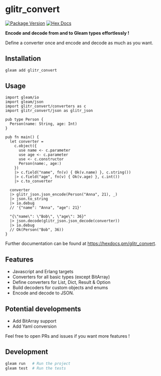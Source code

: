 # glitr_convert

[![Package Version](https://img.shields.io/hexpm/v/glitr_convert)](https://hex.pm/packages/glitr_convert)
[![Hex Docs](https://img.shields.io/badge/hex-docs-ffaff3)](https://hexdocs.pm/glitr_convert/)

**Encode and decode from and to Gleam types effortlessly !**

Define a converter once and encode and decode as much as you want.

## Installation

```sh
gleam add glitr_convert
```

## Usage

```gleam
import gleam/io
import gleam/json
import glitr_convert/converters as c
import glitr_convert/json as glitr_json

pub type Person {
  Person(name: String, age: Int)
}

pub fn main() {
  let converter =
    c.object({
      use name <- c.parameter
      use age <- c.parameter
      use <- c.constructor
      Person(name:, age:)
    })
    |> c.field("name", fn(v) { Ok(v.name) }, c.string())
    |> c.field("age", fn(v) { Ok(v.age) }, c.int())
    |> c.to_converter

  converter
  |> glitr_json.json_encode(Person("Anna", 21), _)
  |> json.to_string
  |> io.debug
  // '{"name": "Anna", "age": 21}'

  "{\"name\": \"Bob\", \"age\": 36}"
  |> json.decode(glitr_json.json_decode(converter))
  |> io.debug
  // Ok(Person("Bob", 36))
}
```

Further documentation can be found at <https://hexdocs.pm/glitr_convert>.

## Features

- Javascript and Erlang targets
- Converters for all basic types (except BitArray)
- Define converters for List, Dict, Result & Option
- Build decoders for custom objects and enums
- Encode and decode to JSON.

## Potential developments

- Add BitArray support
- Add Yaml conversion

Feel free to open PRs and issues if you want more features !

## Development

```sh
gleam run   # Run the project
gleam test  # Run the tests
```
